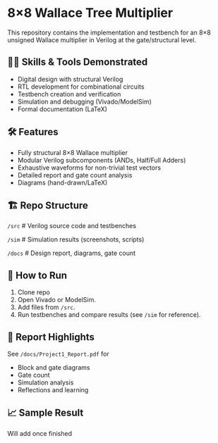 # 8×8 Wallace Tree Multiplier
This repository contains the implementation and testbench for an 8×8 unsigned Wallace multiplier in Verilog at the gate/structural level.

## 👨‍💻 Skills & Tools Demonstrated

- Digital design with structural Verilog
- RTL development for combinational circuits
- Testbench creation and verification
- Simulation and debugging (Vivado/ModelSim)
- Formal documentation (LaTeX)

## 🛠️ Features

- Fully structural 8×8 Wallace multiplier
- Modular Verilog subcomponents (ANDs, Half/Full Adders)
- Exhaustive waveforms for non-trivial test vectors
- Detailed report and gate count analysis
- Diagrams (hand-drawn/LaTeX)

## 🏗️ Repo Structure

`/src` # Verilog source code and testbenches

`/sim` # Simulation results (screenshots, scripts)

`/docs` # Design report, diagrams, gate count

## 🚦 How to Run

1. Clone repo
2. Open Vivado or ModelSim.
3. Add files from `/src`.
4. Run testbenches and compare results (see `/sim` for reference).

## 📝 Report Highlights

See `/docs/Project1_Report.pdf` for
- Block and gate diagrams
- Gate count
- Simulation analysis
- Reflections and learning

## 📈 Sample Result

Will add once finished
